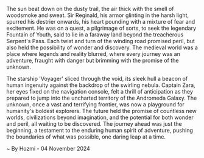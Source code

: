 
The sun beat down on the dusty trail, the air thick with the smell of woodsmoke and sweat.  Sir Reginald, his armor glinting in the harsh light, spurred his destrier onwards,  his heart pounding with a mixture of fear and excitement. He was on a quest, a pilgrimage of sorts, to seek the legendary Fountain of Youth, said to lie in a faraway land beyond the treacherous Serpent's Pass. Each twist and turn of the winding road promised peril, but also held the possibility of wonder and discovery. The medieval world was a place where legends and reality blurred, where every journey was an adventure, fraught with danger but brimming with the promise of the unknown.

The starship 'Voyager' sliced through the void, its sleek hull a beacon of human ingenuity against the backdrop of the swirling nebula. Captain Zara, her eyes fixed on the navigation console, felt a thrill of anticipation as they prepared to jump into the uncharted territory of the Andromeda Galaxy.  The unknown, once a vast and terrifying frontier, was now a playground for humanity's boldest explorers. The future held the promise of countless new worlds, civilizations beyond imagination, and the potential for both wonder and peril, all waiting to be discovered.  The journey ahead was just the beginning, a testament to the enduring human spirit of adventure, pushing the boundaries of what was possible, one daring leap at a time. 

~ By Hozmi - 04 November 2024
